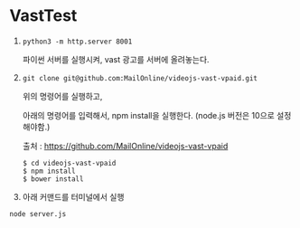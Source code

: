 # VastTest

1. ```
   python3 -m http.server 8001
   ```

   파이썬 서버를 실행시켜, vast 광고를 서버에 올려놓는다. 

2. ```
   git clone git@github.com:MailOnline/videojs-vast-vpaid.git
   ```

   위의 명령어를 실행하고, 

   아래의 명령어를 입력해서, npm install을 실행한다. (node.js 버전은 10으로 설정해야함.)

   출처 : https://github.com/MailOnline/videojs-vast-vpaid

   ```
   $ cd videojs-vast-vpaid
   $ npm install
   $ bower install
   ```

3. 아래 커맨드를 터미널에서 실행

```
node server.js	
```

